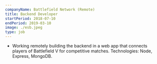 ```yaml
---
companyName: Battlefield Network (Remote)
title: Backend Developer
startPeriod: 2018-07-10
endPeriod: 2019-03-10
image: ./esb.jpeg
type: job
---
```


- Working remotely building the backend in a web app that connects players of Battlefield V for competitive matches. Technologies: Node, Express, MongoDB.